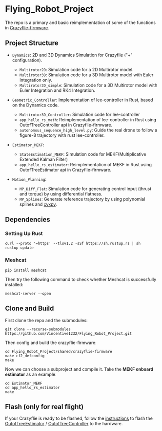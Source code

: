 # Flying_Robot_Project
The repo is a primary and basic reimplementation of some of the functions in [Crazyflie-firmware](https://github.com/bitcraze/crazyflie-firmware/tree/master). 

## Project Structure
- `Dynamics`: 2D and 3D Dynamics Simulation for Crazyflie ("+" configuration).
  - `Multirotor2D`: Simulation code for a 2D Multirotor model.
  - `Multirotor3D`: Simulation code for a 3D Multirotor model with Euler Integration only.
  - `Multirotor3D_simple`: Simulation code for a 3D Multirotor model with Euler Integration and RK4 Integration.

- `Geometric_Controller`: Implementation of lee-controller in Rust, based on the Dynamics code.
  - `Multirotor3D_Controller`: Simulation code for lee-controller
  - `app_hello_rs_math`: Reimplementation of lee-controller in Rust using OutofTreeController api in Crazyflie-firmware.
  - `autonomous_sequence_high_level.py`: Guide the real drone to follow a figure-8 trajectory with rust lee-controller.

- `Estimator_MEKF`:
  - `StateEstimation_MEKF`: Simulation code for MEKF(Multiplicative Extended Kalman Filter)
  - `app_hello_rs_estimator`: Reimplementation of MEKF in Rust using OutofTreeEstimator api in Crazyflie-firmware.

- `Motion_Planning`:
  - `MP_Diff_Flat`: Simulation code for generating control input (thrust and torque) by using differential flatness.
  - `MP_Splines`: Generate reference trajectory by using polynomial splines and [cvxpy](https://github.com/cvxpy/cvxpy).

  
## Dependencies
### Setting Up Rust
```
curl --proto '=https' --tlsv1.2 -sSf https://sh.rustup.rs | sh
rustup update
```

### Meshcat
```
pip install meshcat
```
Then try the following command to check whether Meshcat is successfully installed:
```
meshcat-server --open
```


## Clone and Build
First clone the repo and the submodules:
```
git clone --recurse-submodules https://github.com/Vincentive1232/Flying_Robot_Project.git
```

Then config and build the crazyflie-firmware:
```
cd Flying_Robot_Project/shared/crazyflie-firmware
make cf2_defconfig
make
```

Now we can choose a subproject and compile it. Take the **MEKF onboard estimator** as an example:
```
cd Estimator_MEKF
cd app_hello_rs_estimator
make
```

## Flash (only for real flight)
If your Crazyflie is ready to be flashed, follow the [instructions](https://github.com/bitcraze/crazyflie-firmware/blob/master/docs/building-and-flashing/build.md#using-crazyradio) to flash the [OutofTreeEstimator](https://github.com/Vincentive1232/Flying_Robot_Project/tree/master/Geometric_Controller/app_hello_rs_math) / [OutofTreeController](https://github.com/Vincentive1232/Flying_Robot_Project/tree/master/Estimator_MEKF/app_hello_rs_estimator) to the hardware.